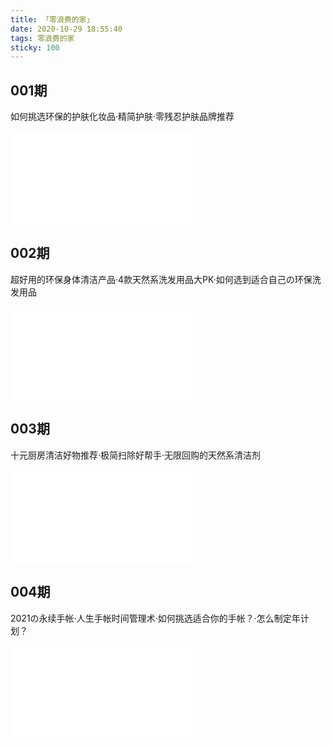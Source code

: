 ```yaml
---
title: 「零浪费的家」
date: 2020-10-29 18:55:40
tags: 零浪费的家
sticky: 100
---
```


## 001期

如何挑选环保的护肤化妆品·精简护肤·零残忍护肤品牌推荐

<iframe src="//player.bilibili.com/player.html?aid=415055394&bvid=BV1hV411y7NW&cid=250812510&page=1" scrolling="no" border="0" frameborder="no" framespacing="0" allowfullscreen="true"> </iframe>


## 002期

超好用的环保身体清洁产品·4款天然系洗发用品大PK·如何选到适合自己の环保洗发用品

<iframe src="//player.bilibili.com/player.html?aid=800494018&bvid=BV1Ry4y1q7MB&cid=259329704&page=1" scrolling="no" border="0" frameborder="no" framespacing="0" allowfullscreen="true"> </iframe>


## 003期

十元厨房清洁好物推荐·极简扫除好帮手·无限回购的天然系清洁剂

<iframe src="//player.bilibili.com/player.html?aid=670706933&bvid=BV1Fa4y1p7BG&cid=268059611&page=1" scrolling="no" border="0" frameborder="no" framespacing="0" allowfullscreen="true"> </iframe>


## 004期

2021の永续手帐·人生手帐时间管理术·如何挑选适合你的手帐？·怎么制定年计划？

<iframe src="//player.bilibili.com/player.html?aid=543965080&bvid=BV1iv4y1o7rU&cid=288970212&page=1" scrolling="no" border="0" frameborder="no" framespacing="0" allowfullscreen="true"> </iframe>
